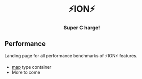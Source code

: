 <div align="center">
  <h1>⚡️ION⚡️</h1>
  <h3>Super C harge!</h3>
</div>

## Performance

Landing page for all performance benchmarks of ⚡️ION⚡️ features.

- [map](spec.md) type container
- More to come
